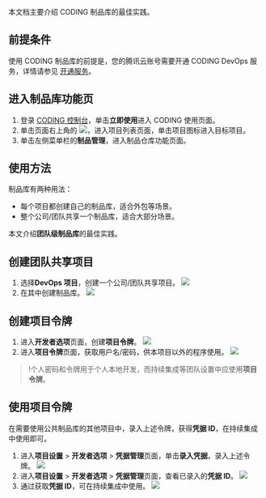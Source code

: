 本文档主要介绍 CODING 制品库的最佳实践。

## 前提条件
使用 CODING 制品库的前提是，您的腾讯云账号需要开通 CODING DevOps 服务，详情请参见 [开通服务](https://cloud.tencent.com/document/product/1116/37269)。

## 进入制品库功能页
1. 登录 [CODING 控制台](https://console.cloud.tencent.com/coding)，单击**立即使用**进入 CODING 使用页面。
2. 单击页面右上角的 <img src ="https://main.qcloudimg.com/raw/d94a8e60dd3a41d0af07d72ae0e9d70e.png" style ="margin:0">，进入项目列表页面，单击项目图标进入目标项目。
3. 单击左侧菜单栏的**制品管理**，进入制品仓库功能页面。

## 使用方法
制品库有两种用法：

-   每个项目都创建自己的制品库，适合外包等场景。
-   整个公司/团队共享一个制品库，适合大部分场景。

本文介绍**团队级制品库**的最佳实践。

## 创建团队共享项目[](#create-project)

1. 选择**DevOps 项目**，创建一个公司/团队共享项目。
![](https://main.qcloudimg.com/raw/d6a179de896e1e7aa4358566cadf762f.png)
2. 在其中创建制品库。
![](https://main.qcloudimg.com/raw/f7d383eb3139b22b9e58cdf688140c3a.png)

## 创建项目令牌[](#project-token)
1. 进入**开发者选项**页面，创建**项目令牌**。
![](https://main.qcloudimg.com/raw/2a62f25e1eb9e8d0e2f3e0c539cebd3a.png)
2. 进入**项目令牌**页面，获取用户名/密码，供本项目以外的程序使用。
![](https://main.qcloudimg.com/raw/60b54445120a752d878cd59373464fff.png)
>!个人密码和令牌用于个人本地开发，而持续集成等团队设置中应使用**项目令牌**。


## 使用项目令牌[](#use-project-token)

在需要使用公共制品库的其他项目中，录入上述令牌，获得**凭据 ID**，在持续集成中使用即可。
1. 进入**项目设置** > **开发者选项** > **凭据管理**页面，单击**录入凭据**，录入上述令牌。
![](https://main.qcloudimg.com/raw/ca480047e46770f7bdb0cc5983a59133.png)
2. 进入**项目设置** > **开发者选项** > **凭据管理**页面，查看已录入的**凭据 ID**。
![](https://main.qcloudimg.com/raw/d65a94c303a78565aa937776afd3d027.png)
3. 通过获取**凭据 ID**，可在持续集成中使用。
![](https://main.qcloudimg.com/raw/3be7a113cb272cc8d76bb5a181508f66.png)
